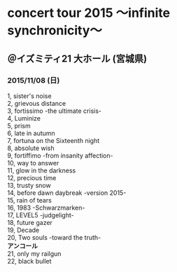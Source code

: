 # concert tour 2015 ～infinite synchronicity～
## ＠イズミティ21 大ホール (宮城県)
### 2015/11/08 (日)



1, sister's noise   
2, grievous distance   
3, fortissimo -the ultimate crisis-   
4, Luminize   
5, prism   
6, late in autumn   
7, fortuna on the Sixteenth night   
8, absolute wish   
9, fortiffimo -from insanity affection-    
10, way to answer   
11, glow in the darkness   
12, precious time   
13, trusty snow   
14, before dawn daybreak -version 2015-    
15, rain of tears   
16, 1983 -Schwarzmarken-   
17, LEVEL5 -judgelight-    
18, future gazer   
19, Decade   
20, Two souls -toward the truth-    
**アンコール**    
21, only my railgun    
22, black bullet   